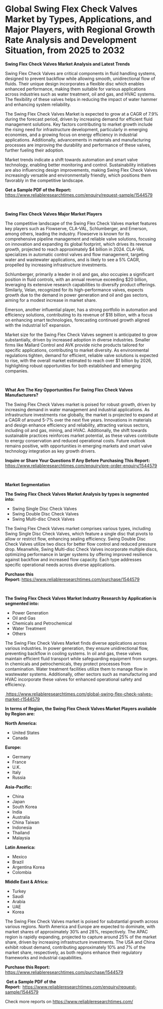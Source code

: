 <p><h1>Global Swing Flex Check Valves Market by Types, Applications, and Major Players, with Regional Growth Rate Analysis and Development Situation, from 2025 to 2032</h1></p><p><strong>Swing Flex Check Valves Market Analysis and Latest Trends</strong></p>
<p><p>Swing Flex Check Valves are critical components in fluid handling systems, designed to prevent backflow while allowing smooth, unidirectional flow of fluids. Their unique design incorporates a flexible disc which enables enhanced performance, making them suitable for various applications across industries such as water treatment, oil and gas, and HVAC systems. The flexibility of these valves helps in reducing the impact of water hammer and enhancing system reliability.</p><p>The Swing Flex Check Valves Market is expected to grow at a CAGR of 7.9% during the forecast period, driven by increasing demand for efficient fluid management solutions. Key factors contributing to market growth include the rising need for infrastructure development, particularly in emerging economies, and a growing focus on energy efficiency in industrial applications. Additionally, advancements in materials and manufacturing processes are improving the durability and performance of these valves, further fueling their adoption. </p><p>Market trends indicate a shift towards automation and smart valve technology, enabling better monitoring and control. Sustainability initiatives are also influencing design improvements, making Swing Flex Check Valves increasingly versatile and environmentally friendly, which positions them favorably in the competitive landscape.</p></p>
<p><strong>Get a Sample PDF of the Report:&nbsp;</strong> <a href="https://www.reliableresearchtimes.com/enquiry/request-sample/1544579?utm_campaign=2198&utm_medium=2&utm_source=Github&utm_content=ia&utm_term=27022025&utm_id=swing-flex-check-valves">https://www.reliableresearchtimes.com/enquiry/request-sample/1544579</a></p>
<p>&nbsp;</p>
<p><strong>Swing Flex Check Valves Major Market Players</strong></p>
<p><p>The competitive landscape of the Swing Flex Check Valves market features key players such as Flowserve, CLA-VAL, Schlumberger, and Emerson, among others, leading the industry. Flowserve is known for its comprehensive pipeline management and reliable valve solutions, focusing on innovation and expanding its global footprint, which drives its revenue growth, projected to reach approximately $4 billion in 2024. CLA-VAL specializes in automatic control valves and flow management, targeting water and wastewater applications, and is likely to see a 5% CAGR, propelled by increasing infrastructure investments.</p><p>Schlumberger, primarily a leader in oil and gas, also occupies a significant position in fluid controls, with an annual revenue exceeding $20 billion, leveraging its extensive research capabilities to diversify product offerings. Similarly, Velan, recognized for its high-performance valves, expects growth due to the demand in power generation and oil and gas sectors, aiming for a modest increase in market share.</p><p>Emerson, another influential player, has a strong portfolio in automation and efficiency solutions, contributing to its revenue of $18 billion, with a focus on enhancing smart technologies, forecasting continued growth aligned with the industrial IoT expansion.</p><p>Market size for the Swing Flex Check Valves segment is anticipated to grow substantially, driven by increased adoption in diverse industries. Smaller firms like Mallard Control and AVK provide niche products tailored for specific applications, contributing to market diversity. As environmental regulations tighten, demand for efficient, reliable valve solutions is expected to rise, with the overall market estimated to reach over $1 billion by 2026, highlighting robust opportunities for both established and emerging companies.</p></p>
<p>&nbsp;</p>
<p><strong>What Are The Key Opportunities For Swing Flex Check Valves Manufacturers?</strong></p>
<p><p>The Swing Flex Check Valves market is poised for robust growth, driven by increasing demand in water management and industrial applications. As infrastructure investments rise globally, the market is projected to expand at a CAGR of around 5-7% over the next five years. Innovations in materials and design enhance efficiency and reliability, attracting various sectors, including oil and gas, mining, and HVAC. Additionally, the shift towards sustainable practices reinforces market potential, as these valves contribute to energy conservation and reduced operational costs. Future outlook remains positive, with opportunities in emerging markets and smart valve technology integration as key growth drivers.</p></p>
<p><strong>Inquire or Share Your Questions If Any Before Purchasing This Report:</strong> <a href="https://www.reliableresearchtimes.com/enquiry/pre-order-enquiry/1544579?utm_campaign=2198&utm_medium=2&utm_source=Github&utm_content=ia&utm_term=27022025&utm_id=swing-flex-check-valves">https://www.reliableresearchtimes.com/enquiry/pre-order-enquiry/1544579</a></p>
<p>&nbsp;</p>
<p><strong>Market Segmentation</strong></p>
<p><strong>The Swing Flex Check Valves Market Analysis by types is segmented into:</strong></p>
<p><ul><li>Swing Single Disc Check Valves</li><li>Swing Double Disc Check Valves</li><li>Swing Multi-disc Check Valves</li></ul></p>
<p><p>The Swing Flex Check Valves market comprises various types, including Swing Single Disc Check Valves, which feature a single disc that pivots to allow or restrict flow, enhancing sealing efficiency. Swing Double Disc Check Valves utilize two discs for better flow control and reduced pressure drop. Meanwhile, Swing Multi-disc Check Valves incorporate multiple discs, optimizing performance in larger systems by offering improved resilience against backflow and increased flow capacity. Each type addresses specific operational needs across diverse applications.</p></p>
<p><strong>Purchase this Report:&nbsp;</strong><a href="https://www.reliableresearchtimes.com/purchase/1544579?utm_campaign=2198&utm_medium=2&utm_source=Github&utm_content=ia&utm_term=27022025&utm_id=swing-flex-check-valves">https://www.reliableresearchtimes.com/purchase/1544579</a></p>
<p>&nbsp;</p>
<p><strong>The Swing Flex Check Valves Market Industry Research by Application is segmented into:</strong></p>
<p><ul><li>Power Generation</li><li>Oil and Gas</li><li>Chemicals and Petrochemical</li><li>Water Treatment</li><li>Others</li></ul></p>
<p><p>The Swing Flex Check Valves Market finds diverse applications across various industries. In power generation, they ensure unidirectional flow, preventing backflow in cooling systems. In oil and gas, these valves maintain efficient fluid transport while safeguarding equipment from surges. In chemicals and petrochemicals, they protect processes from contamination. Water treatment facilities utilize them to manage flow in wastewater systems. Additionally, other sectors such as manufacturing and HVAC incorporate these valves for enhanced operational safety and efficiency.</p></p>
<p><a href="https://www.reliableresearchtimes.com/global-swing-flex-check-valves-market-r1544579?utm_campaign=2198&utm_medium=2&utm_source=Github&utm_content=ia&utm_term=27022025&utm_id=swing-flex-check-valves">&nbsp;https://www.reliableresearchtimes.com/global-swing-flex-check-valves-market-r1544579</a></p>
<p><strong>In terms of Region, the Swing Flex Check Valves Market Players available by Region are:</strong></p>
<p>
    <p> <strong> North America: </strong>
        <ul>
            <li>United States</li>
            <li>Canada</li>
        </ul>
        </p> 
    <p> <strong> Europe: </strong>
        <ul>
            <li>Germany</li>
            <li>France</li>
            <li>U.K.</li>
            <li>Italy</li>
            <li>Russia</li>
        </ul>
        </p> 
    <p> <strong> Asia-Pacific: </strong>
        <ul>
            <li>China</li>
            <li>Japan</li>
            <li>South Korea</li>
            <li>India</li>
            <li>Australia</li>
            <li>China Taiwan</li>
            <li>Indonesia</li>
            <li>Thailand</li>
            <li>Malaysia</li>
        </ul>
        </p> 
    <p> <strong> Latin America: </strong>
        <ul>
            <li>Mexico</li>
            <li>Brazil</li>
            <li>Argentina Korea</li>
            <li>Colombia</li>
        </ul>
        </p> 
    <p> <strong> Middle East & Africa: </strong>
        <ul>
            <li>Turkey</li>
            <li>Saudi</li>
            <li>Arabia</li>
            <li>UAE</li>
            <li>Korea</li>
        </ul>
    </p>
    </p>
<p><p>The Swing Flex Check Valves market is poised for substantial growth across various regions. North America and Europe are expected to dominate, with market shares of approximately 30% and 28%, respectively. The APAC region is rapidly expanding, projected to capture around 25% of the market share, driven by increasing infrastructure investments. The USA and China exhibit robust demand, contributing approximately 10% and 7% of the market share, respectively, as both regions enhance their regulatory frameworks and industrial capabilities.</p></p>
<p><strong>Purchase this Report: </strong><a href="https://www.reliableresearchtimes.com/purchase/1544579?utm_campaign=2198&utm_medium=2&utm_source=Github&utm_content=ia&utm_term=27022025&utm_id=swing-flex-check-valves">https://www.reliableresearchtimes.com/purchase/1544579</a></p>
<p>&nbsp;<strong>Get a Sample PDF of the Report:&nbsp;&nbsp;</strong><a href="https://www.reliableresearchtimes.com/enquiry/request-sample/1544579?utm_campaign=2198&utm_medium=2&utm_source=Github&utm_content=ia&utm_term=27022025&utm_id=swing-flex-check-valves">https://www.reliableresearchtimes.com/enquiry/request-sample/1544579</a></p>
<p><strong></strong></p>
<p>Check more reports on <a href="https://www.reliableresearchtimes.com/?utm_campaign=2198&utm_medium=2&utm_source=Github&utm_content=ia&utm_term=27022025&utm_id=swing-flex-check-valves">https://www.reliableresearchtimes.com/</a></p>